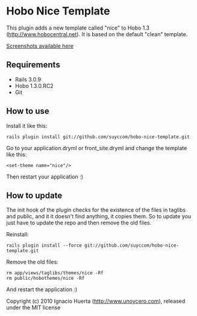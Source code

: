 Hobo Nice Template
==================

This plugin adds a new template called "nice" to Hobo 1.3 (http://www.hobocentral.net). It is based on the default "clean" template.

[Screenshots available here](https://github.com/suyccom/hobo-nice-template/wiki)


Requirements
------------

* Rails 3.0.9
* Hobo 1.3.0.RC2
* Git


How to use
----------

Install it like this:

    rails plugin install git://github.com/suyccom/hobo-nice-template.git


Go to your application.dryml or front_site.dryml and change the template like this:

    <set-theme name="nice"/>

Then restart your application :)


How to update
-------------

The init hook of the plugin checks for the existence of the files in taglibs and public, and it it doesn't find anything, it copies them. So to update you just have to update the repo and then remove the old files.

Reinstall:

    rails plugin install --force git://github.com/suyccom/hobo-nice-template.git
    
Remove the old files:

    rm app/views/taglibs/themes/nice -Rf
    rm public/hobothemes/nice -Rf
    
And restart the application :)



Copyright (c) 2010 Ignacio Huerta (http://www.unoycero.com), released under the MIT license
